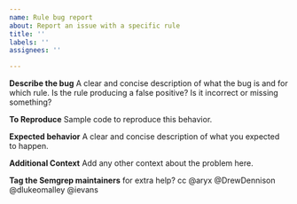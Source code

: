 ```yaml
---
name: Rule bug report
about: Report an issue with a specific rule
title: ''
labels: ''
assignees: ''

---
```


**Describe the bug**
A clear and concise description of what the bug is and for which rule. Is the rule producing a false positive? Is it incorrect or missing something?

**To Reproduce**
Sample code to reproduce this behavior.

**Expected behavior**
A clear and concise description of what you expected to happen.

**Additional Context**
Add any other context about the problem here.

**Tag the Semgrep maintainers** for extra help?
cc @aryx @DrewDennison @dlukeomalley @ievans
